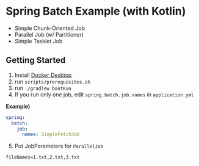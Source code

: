 # Spring Batch Example (with Kotlin)

- Simple Chunk-Oriented Job
- Parallel Job (w/ Partitioner)
- Simple Tasklet Job

## Getting Started

1. Install [Docker Desktop](https://www.docker.com/products/docker-desktop)
2. run `scripts/prerequisites.sh`
3. run `./gradlew bootRun`
4. If you run only one job, edit `spring.batch.job.names` in `application.yml`

**Example)**

```yaml
spring:
  batch:
    job:
      names: SimpleFetchJob
```

5. Put JobParameters for `ParallelJob`

```
fileNames=1.txt,2.txt,3.txt
```
